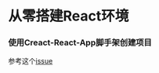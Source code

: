 # 从零搭建React环境



### 使用Creact-React-App脚手架创建项目

参考这个[issue](https://github.com/facebook/create-react-app/issues/12070)